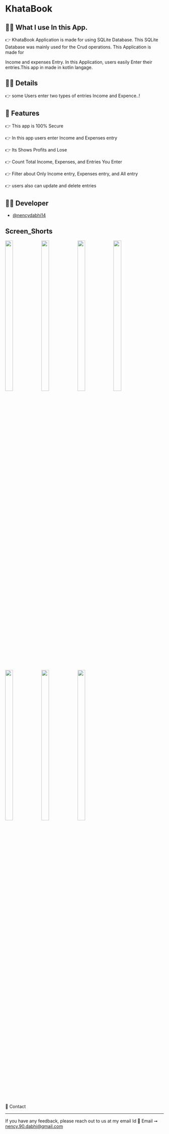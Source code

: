 # KhataBook

🤷‍♀️ What I use In this App.
---------------------------------------------------------------------------------------------------------------------------------------------------------------------- 

 👉 KhataBook Application is made for using SQLite Database. This SQLite Database was mainly used for the Crud operations. This Application is made for
 
 Income and expenses Entry. In this Application, users easily Enter their entries.This app in made in kotlin langage.
 
     
     
     
💁‍♀️ Details
---------------------------------------------------------------------------------------------------------------------------------------------------------------------- 
   
   👉 some Users enter two types of entries Income and Expence..!




🌟 Features
---------------------------------------------------------------------------------------------------------------------------------------------------------------------- 
    
  👉 This app is 100% Secure
    
  👉 In this app users enter Income and Expenses entry
    
  👉 Its Shows Profits and Lose
    
  👉 Count Total Income, Expenses, and Entries You Enter 
    
  👉 Filter about Only Income entry, Expenses entry, and All entry
  
  👉 users also can update and delete entries
    
    
    
    
👩‍💻 Developer
---------------------------------------------------------------------------------------------------------------------------------------------------------------------- 
    
- [@nencydabhi14](https://github.com/nencydabhi14)

    

## Screen_Shorts
 
<p float="center">
  
<img src="https://user-images.githubusercontent.com/101623395/191484604-9aa271cd-a6a8-4ce1-922f-70c25ba396c4.png" width=22% height=35%>
<img src="https://user-images.githubusercontent.com/101623395/191485099-a061f6db-304a-48ef-95da-435590238a34.png" width=22% height=35%>  
<img src="https://user-images.githubusercontent.com/101623395/191485216-22aedbff-ce83-4a22-be7d-2594e04daa7b.png" width=22% height=35%>
<img src="https://user-images.githubusercontent.com/101623395/191485963-4c10d1df-b729-46fa-be66-65b1e04e6f68.png" width=22% height=35%>
<img src="https://user-images.githubusercontent.com/101623395/191486303-93da8fb0-b2c9-4dff-b123-da4b50dc058c.png" width=22% height=35%>
<img src="https://user-images.githubusercontent.com/101623395/191486915-9979c106-8bbc-4253-8d88-948927912039.png" width=22% height=35%>
<img src="https://user-images.githubusercontent.com/101623395/191487311-3def97e7-ad21-4085-901d-02d9ff678f6f.png" width=22% height=35%>
</p>

    
    
  
 
🤙 Contact

---------------------------------------------------------------------------------------------------------------------------------------------------------------------- 

If you have any feedback, please reach out to us at my email Id 📨 Email ➞  nency.90.dabhi@gmail.com



